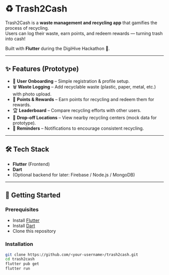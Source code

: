 # ♻️ Trash2Cash

Trash2Cash is a **waste management and recycling app** that gamifies the process of recycling.  
Users can log their waste, earn points, and redeem rewards — turning trash into cash!  

Built with **Flutter** during the DigiHive Hackathon 🚀.

---

## ✨ Features (Prototype)
- 📱 **User Onboarding** – Simple registration & profile setup.  
- 🗑️ **Waste Logging** – Add recyclable waste (plastic, paper, metal, etc.) with photo upload.  
- 🎯 **Points & Rewards** – Earn points for recycling and redeem them for rewards.  
- 🏆 **Leaderboard** – Compare recycling efforts with other users.  
- 📍 **Drop-off Locations** – View nearby recycling centers (mock data for prototype).  
- 🔔 **Reminders** – Notifications to encourage consistent recycling.  

---

## 🛠️ Tech Stack
- **Flutter** (Frontend)  
- **Dart**  
- (Optional backend for later: Firebase / Node.js / MongoDB)  

---

## 🚀 Getting Started

### Prerequisites
- Install [Flutter](https://docs.flutter.dev/get-started/install)  
- Install [Dart](https://dart.dev/get-dart)  
- Clone this repository  

### Installation
```bash
git clone https://github.com/<your-username>/trash2cash.git
cd trash2cash
flutter pub get
flutter run
